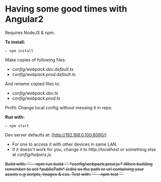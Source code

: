 # Having some good times with Angular2

Requires NodeJS & npm.

**To install:**
```
– npm install
```

Make copies of following files:
* *config/webpack.dev.default.ts*
* *config/webpack.prod.default.ts*

And rename copied files to:
* *config/webpack.dev.ts*
* *config/webpack.prod.ts*

Profit: Change local config without messing it in repo.


**Run with:**
```
– npm start
```

Dev server defaults at: [http://192.168.0.100:8080/]
* For one to access it with other devices in same LAN.
* If it doesn't work for you, change it to *http://localhost* or something else at *config/helpers.js*.

<del>
Build with:
```
– npm run build
```
*config/webpack.prod.js:*
When building remember to set *publicPath* (cdn) as the path or url containing your assets e.g scripts, images & css.
</del>

<del>
Test with:
```
– npm test
```
</del>